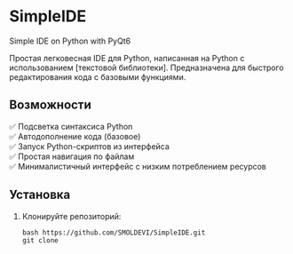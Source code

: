 # SimpleIDE
Simple IDE on Python with PyQt6

Простая легковесная IDE для Python, написанная на Python с использованием [текстовой библиотеки]. Предназначена для быстрого редактирования кода с базовыми функциями.

## Возможности

✅ Подсветка синтаксиса Python  
✅ Автодополнение кода (базовое)  
✅ Запуск Python-скриптов из интерфейса  
✅ Простая навигация по файлам  
✅ Минималистичный интерфейс с низким потреблением ресурсов  

## Установка

1. Клонируйте репозиторий:
   ```
   bash https://github.com/SMOLDEVI/SimpleIDE.git
   git clone
